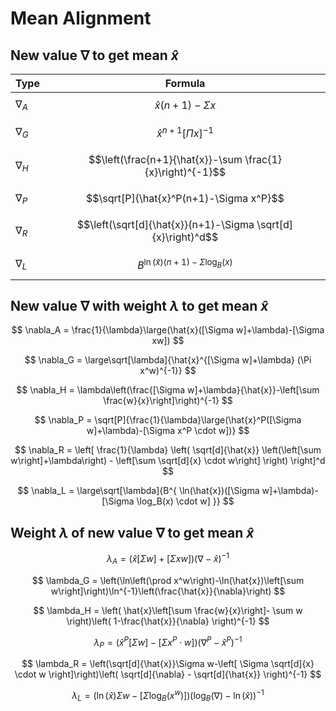 # Mean Alignment

## New value $\nabla$ to get mean $\hat{x}$

| Type | Formula |
|--|--|
| $\nabla_A$ | $$\hat{x}(n+1)-\Sigma x$$ |
| $\nabla_G$ | $$\hat{x}^{n+1}[\Pi x]^{-1}$$ |
| $\nabla_H$ | $$\left(\frac{n+1}{\hat{x}}-\sum \frac{1}{x}\right)^{-1}$$ |
| $\nabla_P$ | $$\sqrt[P]{\hat{x}^P(n+1)-\Sigma x^P}$$ |
| $\nabla_R$ | $$\left(\sqrt[d]{\hat{x}}(n+1)-\Sigma \sqrt[d]{x}\right)^d$$ |
| $\nabla_L$ | $$B^{\ln(\hat{x})(n+1)-\Sigma \log_B(x)}$$ |

## New value $\nabla$ with weight $\lambda$ to get mean $\hat{x}$

$$
\nabla_A = \frac{1}{\lambda}\large(\hat{x}([\Sigma w]+\lambda)-[\Sigma xw])
$$

$$
\nabla_G = \large\sqrt[\lambda]{\hat{x}^{[\Sigma w]+\lambda} (\Pi x^w)^{-1}}
$$

$$
\nabla_H = \lambda\left(\frac{[\Sigma w]+\lambda}{\hat{x}}-\left[\sum \frac{w}{x}\right]\right)^{-1}
$$

$$
\nabla_P = \sqrt[P]{\frac{1}{\lambda}\large(\hat{x}^P([\Sigma w]+\lambda)-[\Sigma x^P \cdot w])}
$$

$$
\nabla_R = \left[
 \frac{1}{\lambda}
 \left(
  \sqrt[d]{\hat{x}}
  \left(\left[\sum w\right]+\lambda\right) -
   \left[\sum \sqrt[d]{x} \cdot w\right]
 \right)
\right]^d
$$

$$
\nabla_L = \large\sqrt[\lambda]{B^{
 \ln(\hat{x})([\Sigma w]+\lambda)-
 [\Sigma \log_B(x) \cdot w]
}}
$$

## Weight $\lambda$ of new value $\nabla$ to get mean $\hat{x}$

$$
\lambda_A = (\hat{x}[\Sigma w]+[\Sigma xw])(\nabla-\hat{x})^{-1}
$$

$$
\lambda_G = \left(\ln\left(\prod x^w\right)-\ln(\hat{x})\left[\sum w\right]\right)\ln^{-1}\left(\frac{\hat{x}}{\nabla}\right)
$$

$$
\lambda_H = \left(
 \hat{x}\left[\sum \frac{w}{x}\right]-
 \sum w
\right)\left(
 1-\frac{\hat{x}}{\nabla}
\right)^{-1}
$$

$$
\lambda_P = (\hat{x}^P[\Sigma w]-[\Sigma x^P \cdot w])(\nabla^P - \hat{x}^P)^{-1}
$$

$$
\lambda_R = \left(\sqrt[d]{\hat{x}}\Sigma w-\left[
 \Sigma \sqrt[d]{x} \cdot w
\right]\right)\left(
 \sqrt[d]{\nabla} - \sqrt[d]{\hat{x}}
\right)^{-1}
$$

$$
\lambda_L = (\ln(\hat{x})\Sigma w-[
 \Sigma \log_B(x^w)
])(\log_B(\nabla)-\ln(\hat{x}))^{-1}
$$
